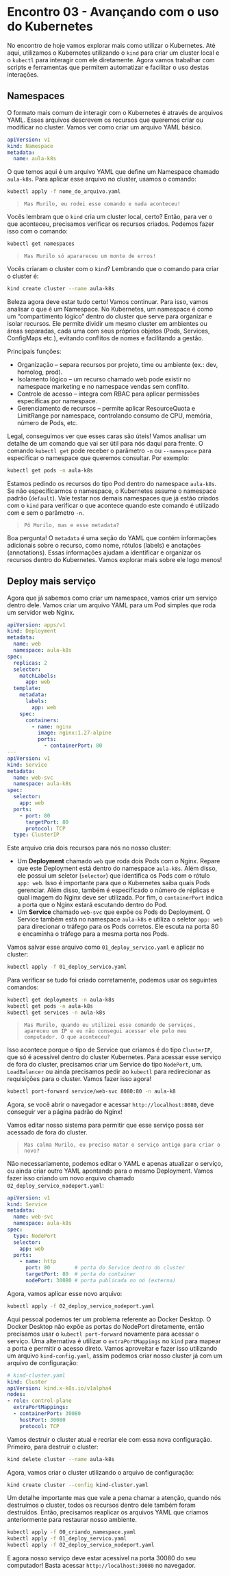 # Encontro 03 - Avançando com o uso do Kubernetes

No encontro de hoje vamos explorar mais como utilizar o Kubernetes. Até aqui, utilizamos o Kubernetes utilizando o `kind` para criar um cluster local e o `kubectl` para interagir com ele diretamente. Agora vamos trabalhar com scripts e ferramentas que permitem automatizar e facilitar o uso destas interações.

## Namespaces

O formato mais comum de interagir com o Kubernetes é através de arquivos YAML. Esses arquivos descrevem os recursos que queremos criar ou modificar no cluster. Vamos ver como criar um arquivo YAML básico.

```yaml
apiVersion: v1
kind: Namespace
metadata:
  name: aula-k8s
```

O que temos aqui é um arquivo YAML que define um Namespace chamado `aula-k8s`. Para aplicar esse arquivo no cluster, usamos o comando:

```bash
kubectl apply -f nome_do_arquivo.yaml
```

> `Mas Murilo, eu rodei esse comando e nada aconteceu!`

Vocês lembram que o `kind` cria um cluster local, certo? Então, para ver o que aconteceu, precisamos verificar os recursos criados. Podemos fazer isso com o comando:

```bash
kubectl get namespaces
```

> `Mas Murilo só aparareceu um monte de erros!`

Vocês criaram o cluster com o `kind`? Lembrando que o comando para criar o cluster é:

```bash
kind create cluster --name aula-k8s
```

Beleza agora deve estar tudo certo! Vamos continuar. Para isso, vamos analisar o que é um Namespace. No Kubernetes, um namespace é como um “compartimento lógico” dentro do cluster que serve para organizar e isolar recursos. Ele permite dividir um mesmo cluster em ambientes ou áreas separadas, cada uma com seus próprios objetos (Pods, Services, ConfigMaps etc.), evitando conflitos de nomes e facilitando a gestão.

Principais funções:
- Organização – separa recursos por projeto, time ou ambiente (ex.: dev, homolog, prod).
- Isolamento lógico – um recurso chamado web pode existir no namespace marketing e no namespace vendas sem conflito.
- Controle de acesso – integra com RBAC para aplicar permissões específicas por namespace.
- Gerenciamento de recursos – permite aplicar ResourceQuota e LimitRange por namespace, controlando consumo de CPU, memória, número de Pods, etc.

Legal, conseguimos ver que esses caras são úteis! Vamos analisar um detalhe de um comando que vai ser útil para nós daqui para frente. O comando `kubectl get` pode receber o parâmetro `-n` ou `--namespace` para especificar o namespace que queremos consultar. Por exemplo:

```bash
kubectl get pods -n aula-k8s
```

Estamos pedindo os recursos do tipo Pod dentro do namespace `aula-k8s`. Se não especificarmos o namespace, o Kubernetes assume o namespace padrão (`default`). Vale testar nos demais namespaces que já estão criados com o `kind` para verificar o que acontece quando este comando é utilizado com e sem o parâmetro `-n`.

> `Pô Murilo, mas e esse metadata?`

Boa pergunta! O `metadata` é uma seção do YAML que contém informações adicionais sobre o recurso, como nome, rótulos (labels) e anotações (annotations). Essas informações ajudam a identificar e organizar os recursos dentro do Kubernetes. Vamos explorar mais sobre ele logo menos!

## Deploy mais serviço

Agora que já sabemos como criar um namespace, vamos criar um serviço dentro dele. Vamos criar um arquivo YAML para um Pod simples que roda um servidor web Nginx.

```yaml
apiVersion: apps/v1
kind: Deployment
metadata:
  name: web
  namespace: aula-k8s
spec:
  replicas: 2
  selector:
    matchLabels:
      app: web
  template:
    metadata:
      labels:
        app: web
    spec:
      containers:
        - name: nginx
          image: nginx:1.27-alpine
          ports:
            - containerPort: 80
---
apiVersion: v1
kind: Service
metadata:
  name: web-svc
  namespace: aula-k8s
spec:
  selector:
    app: web
  ports:
    - port: 80
      targetPort: 80
      protocol: TCP
  type: ClusterIP
```

Este arquivo cria dois recursos para nós no nosso cluster:

- Um **Deployment** chamado `web` que roda dois Pods com o Nginx. Repare que este Deployment está dentro do namespace `aula-k8s`. Além disso, ele possui um seletor (`selector`) que identifica os Pods com o rótulo `app: web`. Isso é importante para que o Kubernetes saiba quais Pods gerenciar. Além disso, também é especificado o número de réplicas e qual imagem do Nginx deve ser utilizada. Por fim, o `containerPort` indica a porta que o Nginx estará escutando dentro do Pod.
- Um **Service** chamado `web-svc` que expõe os Pods do Deployment. O Service também está no namespace `aula-k8s` e utiliza o seletor `app: web` para direcionar o tráfego para os Pods corretos. Ele escuta na porta 80 e encaminha o tráfego para a mesma porta nos Pods.

Vamos salvar esse arquivo como `01_deploy_servico.yaml` e aplicar no cluster:

```bash
kubectl apply -f 01_deploy_servico.yaml
```

Para verificar se tudo foi criado corretamente, podemos usar os seguintes comandos:

```bash
kubectl get deployments -n aula-k8s
kubectl get pods -n aula-k8s
kubectl get services -n aula-k8s
```

> `Mas Murilo, quando eu utilizei esse comando de serviços, apareceu um IP e eu não consegui acessar ele pelo meu computador. O que aconteceu?`

Isso acontece porque o tipo de Service que criamos é do tipo `ClusterIP`, que só é acessível dentro do cluster Kubernetes. Para acessar esse serviço de fora do cluster, precisamos criar um Service do tipo `NodePort`, um. `LoadBalancer` ou ainda precisamos pedir ao `kubectl` para redirecionar as requisições para o cluster. Vamos fazer isso agora!

```bash
kubectl port-forward service/web-svc 8080:80 -n aula-k8
```

Agora, se você abrir o navegador e acessar `http://localhost:8080`, deve conseguir ver a página padrão do Nginx!

Vamos editar nosso sistema para permitir que esse serviço possa ser acessado de fora do cluster.

> `Mas calma Murilo, eu preciso matar o serviço antigo para criar o novo?`

Não necessariamente, podemos editar o YAML e apenas atualizar o serviço, ou ainda criar outro YAML apontando para o mesmo Deployment. Vamos fazer isso criando um novo arquivo chamado `02_deploy_servico_nodeport.yaml`:

```yaml
apiVersion: v1
kind: Service
metadata:
  name: web-svc
  namespace: aula-k8s
spec:
  type: NodePort
  selector:
    app: web
  ports:
    - name: http
      port: 80        # porta do Service dentro do cluster
      targetPort: 80  # porta do container
      nodePort: 30080 # porta publicada no nó (externa)
```
Agora, vamos aplicar esse novo arquivo:

```bash
kubectl apply -f 02_deploy_servico_nodeport.yaml
```

Aqui pessoal podemos ter um problema referente ao Docker Desktop. O Docker Desktop não expõe as portas do NodePort diretamente, então precisamos usar o `kubectl port-forward` novamente para acessar o serviço. Uma alternativa é utilizar o `extraPortMappings` no `kind` para mapear a porta e permitir o acesso direto. Vamos aproveitar e fazer isso utilizando um arquivo `kind-config.yaml`, assim podemos criar nosso cluster já com um arquivo de configuração:

```yaml
# kind-cluster.yaml
kind: Cluster
apiVersion: kind.x-k8s.io/v1alpha4
nodes:
- role: control-plane
  extraPortMappings:
  - containerPort: 30080
    hostPort: 30080
    protocol: TCP
```

Vamos destruir o cluster atual e recriar ele com essa nova configuração. Primeiro, para destruir o cluster:

```bash
kind delete cluster --name aula-k8s
```

Agora, vamos criar o cluster utilizando o arquivo de configuração:

```bash
kind create cluster --config kind-cluster.yaml
```

Um detalhe importante mas que vale a pena chamar a atenção, quando nós destruímos o cluster, todos os recursos dentro dele também foram destruídos. Então, precisamos reaplicar os arquivos YAML que criamos anteriormente para restaurar nosso ambiente.

```bash
kubectl apply -f 00_criando_namespace.yaml
kubectl apply -f 01_deploy_servico.yaml
kubectl apply -f 02_deploy_servico_nodeport.yaml
```

E agora nosso serviço deve estar acessível na porta 30080 do seu computador! Basta acessar `http://localhost:30080` no navegador.

